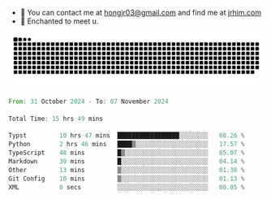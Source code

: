 - 📧 You can contact me at hongjr03@gmail.com and find me at [jrhim.com](https://jrhim.com/)
- 💜 Enchanted to meet u.

![snake_animation](https://raw.githubusercontent.com/hongjr03/hongjr03/output/github-contribution-grid-snake.svg)

<!--START_SECTION:waka-->

```rust
From: 31 October 2024 - To: 07 November 2024

Total Time: 15 hrs 49 mins

Typst         10 hrs 47 mins  █████████████████░░░░░░░░   68.26 %
Python        2 hrs 46 mins   ████▒░░░░░░░░░░░░░░░░░░░░   17.57 %
TypeScript    48 mins         █▒░░░░░░░░░░░░░░░░░░░░░░░   05.07 %
Markdown      39 mins         █░░░░░░░░░░░░░░░░░░░░░░░░   04.14 %
Other         13 mins         ▒░░░░░░░░░░░░░░░░░░░░░░░░   01.38 %
Git Config    10 mins         ▒░░░░░░░░░░░░░░░░░░░░░░░░   01.13 %
XML           0 secs          ░░░░░░░░░░░░░░░░░░░░░░░░░   00.05 %
```

<!--END_SECTION:waka-->
